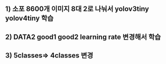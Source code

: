 ## 1) 소포 8600개 이미지 8대 2로 나눠서 yolov3tiny yolov4tiny 학습
## 2) DATA2 good1 good2 learning rate 변경해서 학습
## 3) 5classes=> 4classes 변경
